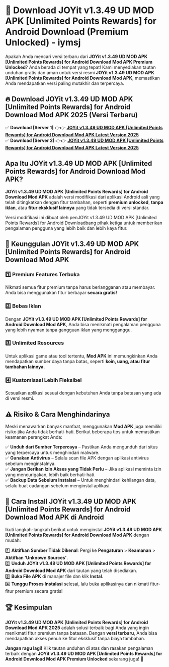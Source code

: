 # 🎯 Download JOYit v1.3.49 UD MOD APK [Unlimited Points Rewards] for Android Download (Premium Unlocked) -  iymsj

Apakah Anda mencari versi terbaru dari **JOYit v1.3.49 UD MOD APK [Unlimited Points Rewards] for Android Download Mod APK Premium Unlocked**? Anda berada di tempat yang tepat! Kami menyediakan tautan unduhan gratis dan aman untuk versi resmi **JOYit v1.3.49 UD MOD APK [Unlimited Points Rewards] for Android Download Mod APK**, memastikan Anda mendapatkan versi paling mutakhir dan terpercaya.

## 🔥 Download JOYit v1.3.49 UD MOD APK [Unlimited Points Rewards] for Android Download Mod APK 2025 (Versi Terbaru)

✅ **Download [Server 1]** 👉👉 [**JOYit v1.3.49 UD MOD APK [Unlimited Points Rewards] for Android Download Mod APK Latest Version 2025**](https://momento.my/?title=JOYit_v1.3.49_UD_MOD_APK_[Unlimited_Points_Rewards]_for_Android_Download)  
✅ **Download [Server 2]** 👉👉 [**JOYit v1.3.49 UD MOD APK [Unlimited Points Rewards] for Android Download Mod APK Latest Version 2025**](https://momento.my/?title=JOYit_v1.3.49_UD_MOD_APK_[Unlimited_Points_Rewards]_for_Android_Download)  

## Apa Itu JOYit v1.3.49 UD MOD APK [Unlimited Points Rewards] for Android Download Mod APK?

**JOYit v1.3.49 UD MOD APK [Unlimited Points Rewards] for Android Download Mod APK** adalah versi modifikasi dari aplikasi Android asli yang telah ditingkatkan dengan fitur tambahan, seperti **premium unlocked**, **tanpa iklan**, atau **fitur eksklusif lainnya** yang tidak tersedia di versi standar.

Versi modifikasi ini dibuat oleh penJOYit v1.3.49 UD MOD APK [Unlimited Points Rewards] for Android Downloadbang pihak ketiga untuk memberikan pengalaman pengguna yang lebih baik dan lebih kaya fitur.

## 🎯 Keunggulan JOYit v1.3.49 UD MOD APK [Unlimited Points Rewards] for Android Download Mod APK

### 1️⃣ Premium Features Terbuka
Nikmati semua fitur premium tanpa harus berlangganan atau membayar. Anda bisa menggunakan fitur berbayar **secara gratis!**

### 2️⃣ Bebas Iklan
Dengan **JOYit v1.3.49 UD MOD APK [Unlimited Points Rewards] for Android Download Mod APK**, Anda bisa menikmati pengalaman pengguna yang lebih nyaman tanpa gangguan iklan yang mengganggu.

### 3️⃣ Unlimited Resources
Untuk aplikasi game atau tool tertentu, **Mod APK** ini memungkinkan Anda mendapatkan sumber daya tanpa batas, seperti **koin, uang, atau fitur tambahan lainnya**.

### 4️⃣ Kustomisasi Lebih Fleksibel
Sesuaikan aplikasi sesuai dengan kebutuhan Anda tanpa batasan yang ada di versi resmi.

## ⚠️ Risiko & Cara Menghindarinya

Meski menawarkan banyak manfaat, menggunakan **Mod APK** juga memiliki risiko jika Anda tidak berhati-hati. Berikut beberapa tips untuk memastikan keamanan perangkat Anda:

✅ **Unduh dari Sumber Terpercaya** – Pastikan Anda mengunduh dari situs yang terpercaya untuk menghindari malware.  
✅ **Gunakan Antivirus** – Selalu scan file APK dengan aplikasi antivirus sebelum menginstalnya.  
✅ **Jangan Berikan Izin Akses yang Tidak Perlu** – Jika aplikasi meminta izin yang mencurigakan, lebih baik berhati-hati.  
✅ **Backup Data Sebelum Instalasi** – Untuk menghindari kehilangan data, selalu buat cadangan sebelum menginstal aplikasi.

## 📌 Cara Install JOYit v1.3.49 UD MOD APK [Unlimited Points Rewards] for Android Download Mod APK di Android

Ikuti langkah-langkah berikut untuk menginstal **JOYit v1.3.49 UD MOD APK [Unlimited Points Rewards] for Android Download Mod APK** dengan mudah:

1️⃣ **Aktifkan Sumber Tidak Dikenal**: Pergi ke **Pengaturan** > **Keamanan** > **Aktifkan 'Unknown Sources'**.  
2️⃣ **Unduh JOYit v1.3.49 UD MOD APK [Unlimited Points Rewards] for Android Download Mod APK** dari tautan yang telah disediakan.  
3️⃣ **Buka File APK** di manajer file dan klik **Instal**.  
4️⃣ **Tunggu Proses Instalasi** selesai, lalu buka aplikasinya dan nikmati fitur-fitur premium secara gratis!

## 🏆 Kesimpulan

**JOYit v1.3.49 UD MOD APK [Unlimited Points Rewards] for Android Download Mod APK 2025** adalah solusi terbaik bagi Anda yang ingin menikmati fitur premium tanpa batasan. Dengan **versi terbaru**, Anda bisa mendapatkan akses penuh ke fitur eksklusif tanpa biaya tambahan.

**Jangan ragu lagi!** Klik tautan unduhan di atas dan rasakan pengalaman terbaik dengan **JOYit v1.3.49 UD MOD APK [Unlimited Points Rewards] for Android Download Mod APK Premium Unlocked** sekarang juga! 🚀
